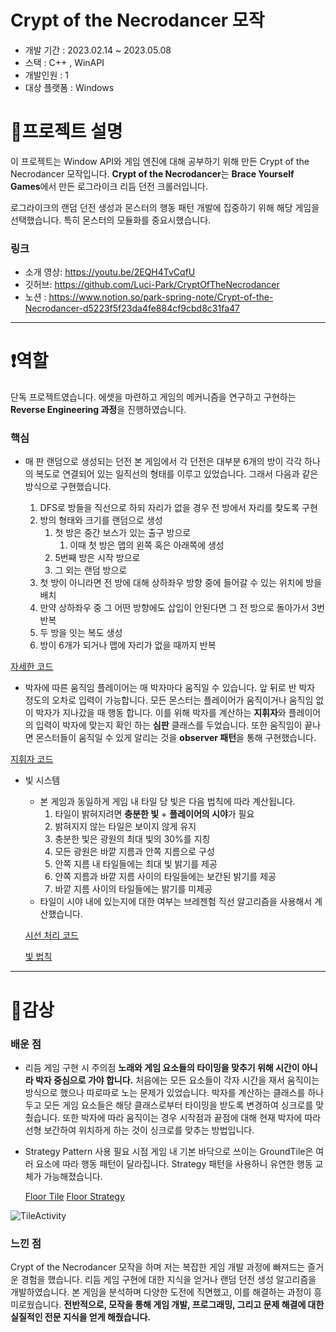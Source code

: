 # Crypt of the Necrodancer 모작

- 개발 기간 : 2023.02.14 ~ 2023.05.08
- 스택 : C++ , WinAPI
- 개발인원 : 1
- 대상 플랫폼 : Windows

# 📜프로젝트 설명

이 프로젝트는 Window API와 게임 엔진에 대해 공부하기 위해 만든 Crypt of the Necrodancer 모작입니다. 
**Crypt of the Necrodancer**는 **Brace Yourself Games**에서 만든 로그라이크 리듬 던전 크롤러입니다. 

로그라이크의 랜덤 던전 생성과 몬스터의 행동 패턴 개발에 집중하기 위해 해당 게임을 선택했습니다. 특히 몬스터의 모듈화를 중요시했습니다.

### 링크

- 소개 영상: https://youtu.be/2EQH4TvCqfU
- 깃허브: https://github.com/Luci-Park/CryptOfTheNecrodancer
- 노션 : https://www.notion.so/park-spring-note/Crypt-of-the-Necrodancer-d5223f5f23da4fe884cf9cbd8c31fa47

---

# ❗역할

단독 프로젝트였습니다. 에셋을 마련하고 게임의 메커니즘을 연구하고 구현하는 **Reverse Engineering 과정**을 진행하였습니다.

### 핵심

- 매 판 랜덤으로 생성되는 던전
    본 게임에서 각 던전은 대부분 6개의 방이 각각 하나의 복도로 연결되어 있는 일직선의 형태를 이루고 있었습니다. 그래서 다음과 같은 방식으로 구현했습니다.
  
  1. DFS로 방들을 직선으로 하되 자리가 없을 경우 전 방에서 자리를 찾도록 구현
  2. 방의 형태와 크기를 랜덤으로 생성
     1. 첫 방은 중간 보스가 있는 출구 방으로
        1. 이때 첫 방은 맵의 왼쪽 혹은 아래쪽에 생성
     2. 5번째 방은 시작 방으로
     3. 그 외는 랜덤 방으로
  3. 첫 방이 아니라면 전 방에 대해 상하좌우 방향 중에 들어갈 수 있는 위치에 방을 배치
  4. 만약 상하좌우 중 그 어떤 방향에도 삽입이 안된다면 그 전 방으로 돌아가서 3번 반복
  5. 두 방을 잇는 복도 생성
  6. 방이 6개가 되거나 맵에 자리가 없을 때까지 반복

[자세한 코드](https://github.com/Luci-Park/CryptOfTheNecrodancer/blob/1080c0501670b84d2b619cda25ca03a44dda6d89/Client/LRandomMap.cpp#L54)

- 박자에 따른 움직임
    플레이어는 매 박자마다 움직일 수 있습니다. 앞 뒤로 반 박자 정도의 오차로 입력이 가능합니다. 모든 몬스터는 플레이어가 움직이거나 움직임 없이 박자가 지나갔을 때 행동 합니다.
    이를 위해 박자를 계산하는 **지휘자**와 플레이어의 입력이 박자에 맞는지 확인 하는 **심판** 클래스를 두었습니다. 또한 움직임이 끝나면 몬스터들이 움직일 수 있게 알리는 것을 **observer 패턴**을 통해 구현했습니다.

[지휘자 코드](https://github.com/Luci-Park/CryptOfTheNecrodancer/blob/1080c0501670b84d2b619cda25ca03a44dda6d89/Client/LConductor.cpp#L36)

- 빛 시스템
  
  - 본 게임과 동일하게 게임 내 타일 당 빛은 다음 법칙에 따라 계산됩니다.
    1. 타일이 밝혀지려면 **충분한 빛** + **플레이어의 시야**가 필요
    2. 밝혀지지 않는 타일은 보이지 않게 유지
    3. 충분한 빛은 광원의 최대 빛의 30%를 지칭
    4. 모든 광원은 바깥 지름과 안쪽 지름으로 구성
    5. 안쪽 지름 내 타일들에는 최대 빛 밝기를 제공
    6. 안쪽 지름과 바깥 지름 사이의 타일들에는 보간된 밝기를 제공
    7. 바깥 지름 사이의 타일들에는 밝기를 미제공
  - 타일이 시야 내에 있는지에 대한 여부는 브레젠험 직선 알고리즘을 사용해서 계산했습니다.
  
  [시선 처리 코드](https://github.com/Luci-Park/CryptOfTheNecrodancer/blob/1080c0501670b84d2b619cda25ca03a44dda6d89/Client/LTileLight.cpp#L28)
  
  [빛 법칙](https://github.com/Luci-Park/CryptOfTheNecrodancer/blob/1080c0501670b84d2b619cda25ca03a44dda6d89/Client/LLightSource.cpp#L24)
  
  

---

# 💭감상

### 배운 점

- 리듬 게임 구현 시 주의점
    **노래와 게임 요소들의 타이밍을 맞추기 위해 시간이 아니라 박자 중심으로 가야 합니다.** 처음에는 모든 요소들이 각자 시간을 재서 움직이는 방식으로 했으나 따로따로 노는 문제가 있었습니다. 박자를 계산하는 클래스를 하나 두고 모든 게임 요소들은 해당 클래스로부터 타이밍을 받도록 변경하여 싱크로를 맞췄습니다.
    또한 박자에 따라 움직이는 경우 시작점과 끝점에 대해 현재 박자에 따라 선형 보간하여 위치하게 하는 것이 싱크로를 맞추는 방법입니다.

- Strategy Pattern 사용 필요 시점
    게임 내 기본 바닥으로 쓰이는 GroundTile은 여러 요소에 따라 행동 패턴이 달라집니다.  Strategy 패턴을 사용하니 유연한 행동 교체가 가능해졌습니다.
  
  [Floor Tile](https://github.com/Luci-Park/CryptOfTheNecrodancer/blob/1080c0501670b84d2b619cda25ca03a44dda6d89/Client/LFloorTile.cpp#L142) [Floor Strategy](https://github.com/Luci-Park/CryptOfTheNecrodancer/blob/a1477863c1228d8406dbb4e1270674650f8764b8/Client/LFloorStrategy.cpp)

![TileActivity](https://github.com/Luci-Park/CryptOfTheNecrodancer/assets/97658764/2fa978c1-7880-49b6-ac2c-5a1917337a0a)

### 느낀 점

Crypt of the Necrodancer 모작을 하며 저는 복잡한 게임 개발 과정에 빠져드는 즐거운 경험을 했습니다. 리듬 게임 구현에 대한 지식을 얻거나 랜덤 던전 생성 알고리즘을 개발하였습니다. 본 게임을 분석하며 다양한 도전에 직면했고, 이를 해결하는 과정이 흥미로웠습니다. **전반적으로, 모작을 통해 게임 개발, 프로그래밍, 그리고 문제 해결에 대한 실질적인 전문 지식을 얻게 해줬습니다.**


